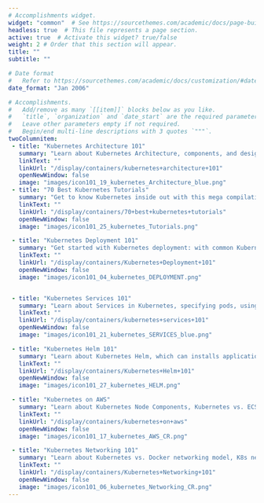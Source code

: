 ```yaml
---
# Accomplishments widget.
widget: "common"  # See https://sourcethemes.com/academic/docs/page-builder/
headless: true  # This file represents a page section.
active: true  # Activate this widget? true/false
weight: 2 # Order that this section will appear.
title: ""
subtitle: ""

# Date format
#   Refer to https://sourcethemes.com/academic/docs/customization/#date-format
date_format: "Jan 2006"

# Accomplishments.
#   Add/remove as many `[[item]]` blocks below as you like.
#   `title`, `organization` and `date_start` are the required parameters.
#   Leave other parameters empty if not required.
#   Begin/end multi-line descriptions with 3 quotes `"""`.
twoColumnitem:
 - title: "Kubernetes Architecture 101"
   summary: "Learn about Kubernetes Architecture, components, and design principles and see a sample installation and setup procedure."
   linkText: ""
   linkUrl: "/display/containers/kubernetes+architecture+101"
   openNewWindow: false
   image: "images/icon101_19_kubernetes_Architecture_blue.png"
 - title: "70 Best Kubernetes Tutorials"
   summary: "Get to know Kubernetes inside out with this mega compilation of tutorials from <a href='http://Kubernetes.io' target='_blank'>Kubernetes.io</a>, Google, Amazon, TechRepublic, Microsoft, OpenStack and more."
   linkText: ""
   linkUrl: "/display/containers/70+best+kubernetes+tutorials"
   openNewWindow: false
   image: "images/icon101_25_kubernetes_Tutorials.png"

 - title: "Kubernetes Deployment 101"
   summary: "Get started with Kubernetes deployment: with common Kubernetes deployment tasks and deployment strategies including rolling updates, blue-green, and canary releases."
   linkText: ""
   linkUrl: "/display/containers/Kubernetes+Deployment+101"
   openNewWindow: false
   image: "images/icon101_04_kubernetes_DEPLOYMENT.png"


 - title: "Kubernetes Services 101"
   summary: "Learn about Services in Kubernetes, specifying pods, using services for external workloads, cluster federation, kubectl, and more."
   linkText: ""
   linkUrl: "/display/containers/kubernetes+services+101"
   openNewWindow: false
   image: "images/icon101_21_kubernetes_SERVICES_blue.png"

 - title: "Kubernetes Helm 101"
   summary: "Learn about Kubernetes Helm, which can installs application packages called charts in one click."
   linkText: ""
   linkUrl: "/display/containers/Kubernetes+Helm+101"
   openNewWindow: false
   image: "images/icon101_27_kubernetes_HELM.png"

 - title: "Kubernetes on AWS"
   summary: "Learn about Kubernetes Node Components, Kubernetes vs. ECS, deploying on AWS using Kops, Kubernetes EKS, using Rancher and Terraform, and more."
   linkText: ""
   linkUrl: "/display/containers/kubernetes+on+aws"
   openNewWindow: false
   image: "images/icon101_17_kubernetes_AWS_CR.png"

 - title: "Kubernetes Networking 101"
   summary: "Learn about Kubernetes vs. Docker networking model, K8s networking implementations, how pods communicate, incoming traffic, DNS for services and pods, and more."
   linkText: ""
   linkUrl: "/display/containers/Kubernetes+Networking+101"
   openNewWindow: false
   image: "images/icon101_06_kubernetes_Networking_CR.png"
---
```




 